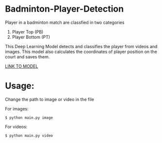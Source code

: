 # Badminton-Player-Detection

Player in a badminton match are classfied in two categories 
1) Player Top (PB)
2) Player Bottom (PT)

This Deep Learning Model detects and classifies the player from videos and images.
This model also calculates the coordinates of player position on the court and saves them.

[LINK TO MODEL](https://drive.google.com/open?id=1ZAm7rGdTvJoxTMzVRAKvGfNrzW3Y28yH)

# Usage:

Change the path to image or video in the file

For images:

```$ python main.py image```

For videos:

```$ python main.py video```

